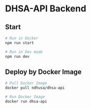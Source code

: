 # DHSA-API Backend

## Start

```bash
# Run in Docker
npm run start

# Run in Dev mode
npm run dev
```

## Deploy by Docker Image

```bash
# Pull Docker Image
docker pull ndhusa/dhsa-api

# Run Docker Image
docker run dhsa-api
```
